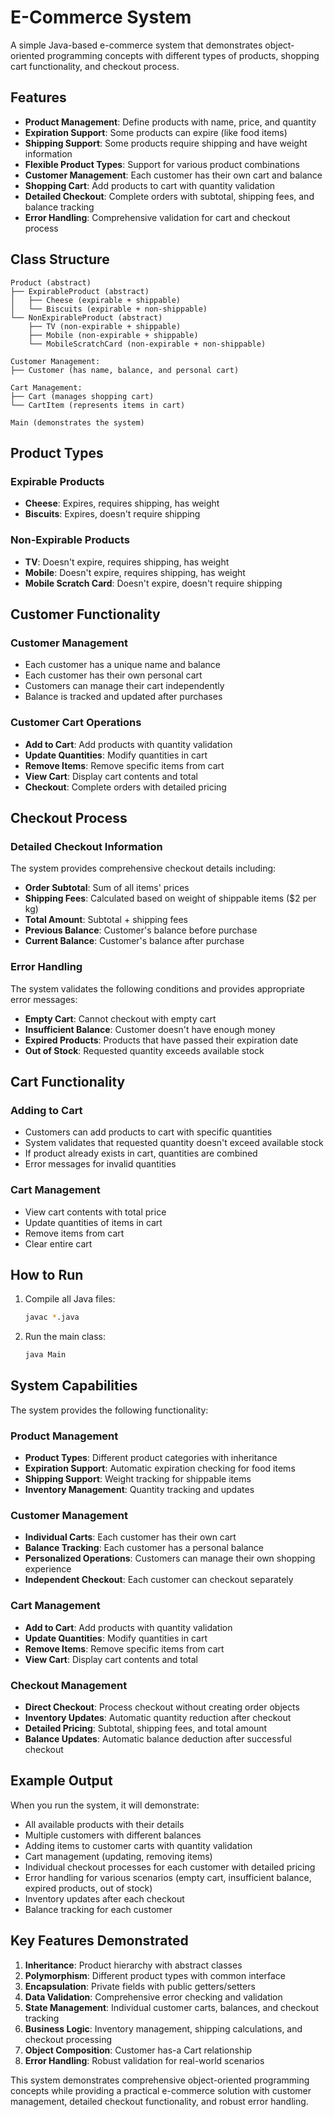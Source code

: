 # E-Commerce System

A simple Java-based e-commerce system that demonstrates object-oriented programming concepts with different types of products, shopping cart functionality, and checkout process.

## Features

- **Product Management**: Define products with name, price, and quantity
- **Expiration Support**: Some products can expire (like food items)
- **Shipping Support**: Some products require shipping and have weight information
- **Flexible Product Types**: Support for various product combinations
- **Customer Management**: Each customer has their own cart and balance
- **Shopping Cart**: Add products to cart with quantity validation
- **Detailed Checkout**: Complete orders with subtotal, shipping fees, and balance tracking
- **Error Handling**: Comprehensive validation for cart and checkout process

## Class Structure

```
Product (abstract)
├── ExpirableProduct (abstract)
│   ├── Cheese (expirable + shippable)
│   └── Biscuits (expirable + non-shippable)
└── NonExpirableProduct (abstract)
    ├── TV (non-expirable + shippable)
    ├── Mobile (non-expirable + shippable)
    └── MobileScratchCard (non-expirable + non-shippable)

Customer Management:
├── Customer (has name, balance, and personal cart)

Cart Management:
├── Cart (manages shopping cart)
└── CartItem (represents items in cart)

Main (demonstrates the system)
```

## Product Types

### Expirable Products
- **Cheese**: Expires, requires shipping, has weight
- **Biscuits**: Expires, doesn't require shipping

### Non-Expirable Products
- **TV**: Doesn't expire, requires shipping, has weight
- **Mobile**: Doesn't expire, requires shipping, has weight
- **Mobile Scratch Card**: Doesn't expire, doesn't require shipping

## Customer Functionality

### Customer Management
- Each customer has a unique name and balance
- Each customer has their own personal cart
- Customers can manage their cart independently
- Balance is tracked and updated after purchases

### Customer Cart Operations
- **Add to Cart**: Add products with quantity validation
- **Update Quantities**: Modify quantities in cart
- **Remove Items**: Remove specific items from cart
- **View Cart**: Display cart contents and total
- **Checkout**: Complete orders with detailed pricing

## Checkout Process

### Detailed Checkout Information
The system provides comprehensive checkout details including:
- **Order Subtotal**: Sum of all items' prices
- **Shipping Fees**: Calculated based on weight of shippable items ($2 per kg)
- **Total Amount**: Subtotal + shipping fees
- **Previous Balance**: Customer's balance before purchase
- **Current Balance**: Customer's balance after purchase

### Error Handling
The system validates the following conditions and provides appropriate error messages:
- **Empty Cart**: Cannot checkout with empty cart
- **Insufficient Balance**: Customer doesn't have enough money
- **Expired Products**: Products that have passed their expiration date
- **Out of Stock**: Requested quantity exceeds available stock

## Cart Functionality

### Adding to Cart
- Customers can add products to cart with specific quantities
- System validates that requested quantity doesn't exceed available stock
- If product already exists in cart, quantities are combined
- Error messages for invalid quantities

### Cart Management
- View cart contents with total price
- Update quantities of items in cart
- Remove items from cart
- Clear entire cart

## How to Run

1. Compile all Java files:
   ```bash
   javac *.java
   ```

2. Run the main class:
   ```bash
   java Main
   ```

## System Capabilities

The system provides the following functionality:

### Product Management
- **Product Types**: Different product categories with inheritance
- **Expiration Support**: Automatic expiration checking for food items
- **Shipping Support**: Weight tracking for shippable items
- **Inventory Management**: Quantity tracking and updates

### Customer Management
- **Individual Carts**: Each customer has their own cart
- **Balance Tracking**: Each customer has a personal balance
- **Personalized Operations**: Customers can manage their own shopping experience
- **Independent Checkout**: Each customer can checkout separately

### Cart Management
- **Add to Cart**: Add products with quantity validation
- **Update Quantities**: Modify quantities in cart
- **Remove Items**: Remove specific items from cart
- **View Cart**: Display cart contents and total

### Checkout Management
- **Direct Checkout**: Process checkout without creating order objects
- **Inventory Updates**: Automatic quantity reduction after checkout
- **Detailed Pricing**: Subtotal, shipping fees, and total amount
- **Balance Updates**: Automatic balance deduction after successful checkout

## Example Output

When you run the system, it will demonstrate:
- All available products with their details
- Multiple customers with different balances
- Adding items to customer carts with quantity validation
- Cart management (updating, removing items)
- Individual checkout processes for each customer with detailed pricing
- Error handling for various scenarios (empty cart, insufficient balance, expired products, out of stock)
- Inventory updates after each checkout
- Balance tracking for each customer

## Key Features Demonstrated

1. **Inheritance**: Product hierarchy with abstract classes
2. **Polymorphism**: Different product types with common interface
3. **Encapsulation**: Private fields with public getters/setters
4. **Data Validation**: Comprehensive error checking and validation
5. **State Management**: Individual customer carts, balances, and checkout tracking
6. **Business Logic**: Inventory management, shipping calculations, and checkout processing
7. **Object Composition**: Customer has-a Cart relationship
8. **Error Handling**: Robust validation for real-world scenarios

This system demonstrates comprehensive object-oriented programming concepts while providing a practical e-commerce solution with customer management, detailed checkout functionality, and robust error handling. 
